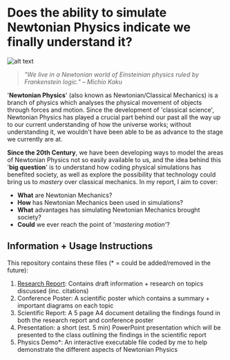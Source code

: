 # Does the ability to simulate Newtonian Physics indicate we finally understand it?

![alt text](https://i.pinimg.com/originals/d0/be/84/d0be84397f42d52652c823d0d0031ab8.gif "A demonstration of 'Newton's Cradle'")

> *"We live in a Newtonian world of Einsteinian physics ruled by Frankenstein logic." – Michio Kaku*

'**Newtonian Physics**' (also known as Newtonian/Classical Mechanics) is a branch of physics which analyses the physical movement of objects through forces and motion. Since the development of 'classical science', Newtonian Physics has played a crucial part behind our past all the way up to our current understanding of how the universe works; without understanding it, we wouldn't have been able to be as advance to the stage we currently are at. 

**Since the 20th Century**, we have been developing ways to model the areas of Newtonian Physics not so easily available to us, and the idea behind this '**big question**' is to understand how coding physical simulations has benefited society, as well as explore the possibility that technology could bring us to *mastery* over classical mechanics. In my report, I aim to cover:
- **What** are Newtonian Mechanics?
- **How** has Newtonian Mechanics been used in simulations?
- **What** advantages has simulating Newtonian Mechanics brought society?
- **Could** we ever reach the point of '*mastering motion*'?

## Information + Usage Instructions

This repository contains these files (\* = could be added/removed in the future):
1. [Research Report](/research-report/build/main.pdf): Contains draft information + research on topics discussed (inc. citations)
2. Conference Poster: A scientific poster which contains a summary + important diagrams on each topic 
3. Scientific Report: A 5 page A4 document detailing the findings found in both the research report and conference poster
4. Presentation: a short (est. 5 min) PowerPoint presentation which will be presented to the class outlining the findings in the scientific report
5. Physics Demo\*: An interactive executable file coded by me to help demonstrate the different aspects of Newtonian Physics
